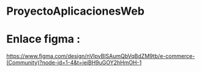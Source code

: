 # ProyectoAplicacionesWeb

# Enlace figma :
https://www.figma.com/design/nVIpvBlSAumQbVqBdZM9tb/e-commerce-(Community)?node-id=1-4&t=ieiBH9uGOY2hHmOH-1